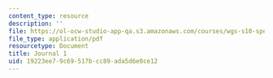 ```yaml
---
content_type: resource
description: ''
file: https://ol-ocw-studio-app-qa.s3.amazonaws.com/courses/wgs-s10-special-topics-in-women-gender-studies-seminar-latina-womens-voices-spring-2010/19223ee79c69517bcc89ada5d6e0ce12_MITWGS_S10S10_journal1.pdf
file_type: application/pdf
resourcetype: Document
title: Journal 1
uid: 19223ee7-9c69-517b-cc89-ada5d6e0ce12
---
```

